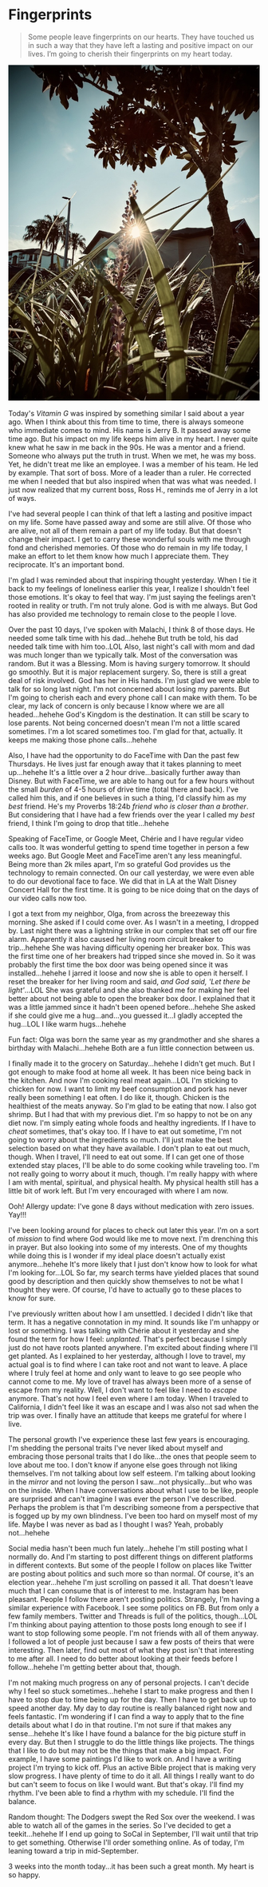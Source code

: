 # Fingerprints

> Some people leave fingerprints on our hearts. They have touched us in such a way that they have left a lasting and positive impact on our lives. I’m going to cherish their fingerprints on my heart today.

![Sunrise through blades of grass](./media/IMG_7878.jpeg)

Today's *Vitamin G* was inspired by something similar I said about a year ago. When I think about this from time to time, there is always someone who immediate comes to mind. His name is Jerry B. It passed away some time ago. But his impact on my life keeps him alive in my heart. I never quite knew what he saw in me back in the 90s. He was a mentor and a friend. Someone who always put the truth in trust. When we met, he was my boss. Yet, he didn't treat me like an employee. I was a member of his team. He led by example. That sort of boss. More of a leader than a ruler. He corrected me when I needed that but also inspired when that was what was needed. I just now realized that my current boss, Ross H., reminds me of Jerry in a lot of ways.

I've had several people I can think of that left a lasting and positive impact on my life. Some have passed away and some are still alive. Of those who are alive, not all of them remain a part of my life today. But that doesn't change their impact. I get to carry these wonderful souls with me through fond and cherished memories. Of those who do remain in my life today, I make an effort to let them know how much I appreciate them. They reciprocate. It's an important bond.

I'm glad I was reminded about that inspiring thought yesterday. When I tie it back to my feelings of loneliness earlier this year, I realize I shouldn't feel those emotions. It's okay to feel that way. I'm just saying the feelings aren't rooted in reality or truth. I'm not truly alone. God is with me always. But God has also provided me technology to remain close to the people I love.

Over the past 10 days, I've spoken with Malachi, I think 8 of those days. He needed some talk time with his dad...hehehe But truth be told, his dad needed talk time with him too..LOL Also, last night's call with mom and dad was much longer than we typically talk. Most of the conversation was random. But it was a Blessing. Mom is having surgery tomorrow. It should go smoothly. But it is major replacement surgery. So, there is still a great deal of risk involved. God has her in His hands. I'm just glad we were able to talk for so long last night. I'm not concerned about losing my parents. But I'm going to cherish each and every phone call I can make with them. To be clear, my lack of concern is only because I know where we are all headed...hehehe God's Kingdom is the destination. It can still be scary to lose parents. Not being concerned doesn't mean I'm not a little scared sometimes. I'm a lot scared sometimes too. I'm glad for that, actually. It keeps me making those phone calls...hehehe

Also, I have had the opportunity to do FaceTime with Dan the past few Thursdays. He lives just far enough away that it takes planning to meet up...hehehe It's a little over a 2 hour drive...basically further away than Disney. But with FaceTime, we are able to hang out for a few hours without the small *burden* of 4-5 hours of drive time (total there and back). I've called him this, and if one believes in such a thing, I'd classify him as my *best* friend. He's my Proverbs 18:24b *friend who is closer than a brother*. But considering that I have had a few friends over the year I called my *best* friend, I think I'm going to drop that title...hehehe

Speaking of FaceTime, or Google Meet, Chérie and I have regular video calls too. It was wonderful getting to spend time together in person a few weeks ago. But Google Meet and FaceTime aren't any less meaningful. Being more than 2k miles apart, I'm so grateful God provides us the technology to remain connected. On our call yesterday, we were even able to do our devotional face to face. We did that in LA at the Walt Disney Concert Hall for the first time. It is going to be nice doing that on the days of our video calls now too.

I got a text from my neighbor, Olga, from across the breezeway this morning. She asked if I could come over. As I wasn't in a meeting, I dropped by. Last night there was a lightning strike in our complex that set off our fire alarm. Apparently it also caused her living room circuit breaker to trip...hehehe She was having difficulty opening her breaker box. This was the first time one of her breakers had tripped since she moved in. So it was probably the first time the box door was being opened since it was installed...hehehe I jarred it loose and now she is able to open it herself. I reset the breaker for her living room and said, *and God said, 'Let there be light'*...LOL She was grateful and she also thanked me for making her feel better about not being able to open the breaker box door. I explained that it was a little jammed since it hadn't been opened before...hehehe She asked if she could give me a hug...and...you guessed it...I gladly accepted the hug...LOL I like warm hugs...hehehe

Fun fact: Olga was born the same year as my grandmother and she shares a birthday with Malachi...hehehe Both are a fun little connection between us.

I finally made it to the grocery on Saturday...hehehe I didn't get much. But I got enough to make food at home all week. It has been nice being back in the kitchen. And now I'm cooking real meat again...LOL I'm sticking to chicken for now. I want to limit my beef consumption and pork has never really been something I eat often. I do like it, though. Chicken is the healthiest of the meats anyway. So I'm glad to be eating that now. I also got shrimp. But I had that with my previous diet. I'm so happy to not be on any diet now. I'm simply eating whole foods and healthy ingredients. If I have to *cheat* sometimes, that's okay too. If I have to eat out sometime, I'm not going to worry about the ingredients so much. I'll just make the best selection based on what they have available. I don't plan to eat out much, though. When I travel, I'll need to eat out some. If I can get one of those extended stay places, I'll be able to do some cooking while traveling too. I'm not really going to worry about it much, though. I'm really happy with where I am with mental, spiritual, and physical health. My physical health still has a little bit of work left. But I'm very encouraged with where I am now.

Ooh! Allergy update: I've gone 8 days without medication with zero issues. Yay!!!

I've been looking around for places to check out later this year. I'm on a sort of *mission* to find where God would like me to move next. I'm drenching this in prayer. But also looking into some of my interests. One of my thoughts while doing this is I wonder if my ideal place doesn't actually exist anymore...hehehe It's more likely that I just don't know how to look for what I'm looking for...LOL So far, my search terms have yielded places that sound good by description and then quickly show themselves to not be what I thought they were. Of course, I'd have to actually go to these places to know for sure.

I've previously written about how I am unsettled. I decided I didn't like that term. It has a negative connotation in my mind. It sounds like I'm unhappy or lost or something. I was talking with Chérie about it yesterday and she found the term for how I feel: *unplanted*. That's perfect because I simply just do not have roots planted anywhere. I'm excited about finding where I'll get planted. As I explained to her yesterday, although I love to travel, my actual goal is to find where I can take root and not want to leave. A place where I truly feel at home and only want to leave to go see people who cannot come to me. My love of travel has always been more of a sense of escape from my reality. Well, I don't want to feel like I need to *escape* anymore. That's not how I feel even where I am today. When I traveled to California, I didn't feel like it was an escape and I was also not sad when the trip was over. I finally have an attitude that keeps me grateful for where I live.

The personal growth I've experience these last few years is encouraging. I'm shedding the personal traits I've never liked about myself and embracing those personal traits that I do like...the ones that people seem to love about me too. I don't know if anyone else goes through not liking themselves. I'm not talking about low self esteem. I'm talking about looking in the *mirror* and not loving the person I saw...not physically...but who was on the inside. When I have conversations about what I use to be like, people are surprised and can't imagine I was ever the person I've described. Perhaps the problem is that I'm describing someone from a perspective that is fogged up by my own blindness. I've been too hard on myself most of my life. Maybe I was never as bad as I thought I was? Yeah, probably not...hehehe

Social media hasn't been much fun lately...hehehe I'm still posting what I normally do. And I'm starting to post different things on different platforms in different contexts. But some of the people I follow on places like Twitter are posting about politics and such more so than normal. Of course, it's an election year...hehehe I'm just scrolling on passed it all. That doesn't leave much that I can consume that is of interest to me. Instagram has been pleasant. People I follow there aren't posting politics. Strangely, I'm having a similar experience with Facebook. I see some politics on FB. But from only a few family members. Twitter and Threads is full of the politics, though...LOL I'm thinking about paying attention to those posts long enough to see if I want to stop following some people. I'm not friends with all of them anyway. I followed a lot of people just because I saw a few posts of theirs that were interesting. Then later, find out most of what they post isn't that interesting to me after all. I need to do better about looking at their feeds before I follow...hehehe I'm getting better about that, though.

I'm not making much progress on any of personal projects. I can't decide why I feel so stuck sometimes...hehehe I start to make progress and then I have to stop due to time being up for the day. Then I have to get back up to speed another day. My day to day routine is really balanced right now and feels fantastic. I'm wondering if I can find a way to apply that to the fine details about what I do in that routine. I'm not sure if that makes any sense...hehehe It's like I have found a balance for the big picture stuff in every day. But then I struggle to do the little things like projects. The things that I like to do but may not be the things that make a big impact. For example, I have some paintings I'd like to work on. And I have a writing project I'm trying to kick off. Plus an active Bible project that is making very slow progress. I have plenty of time to do it all. All things I really want to do but can't seem to focus on like I would want. But that's okay. I'll find my rhythm. I've been able to find a rhythm with my schedule. I'll find the balance.

Random thought: The Dodgers swept the Red Sox over the weekend. I was able to watch all of the games in the series. So I've decided to get a teekit...hehehe If I end up going to SoCal in September, I'll wait until that trip to get something. Otherwise I'll order something online. As of today, I'm leaning toward a trip in mid-September.

3 weeks into the month today...it has been such a great month. My heart is so happy.